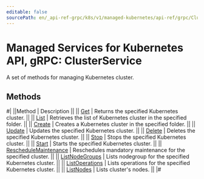 ```yaml
---
editable: false
sourcePath: en/_api-ref-grpc/k8s/v1/managed-kubernetes/api-ref/grpc/Cluster/index.md
---
```


# Managed Services for Kubernetes API, gRPC: ClusterService

A set of methods for managing Kubernetes cluster.

## Methods

#|
||Method | Description ||
|| [Get](get.md) | Returns the specified Kubernetes cluster. ||
|| [List](list.md) | Retrieves the list of Kubernetes cluster in the specified folder. ||
|| [Create](create.md) | Creates a Kubernetes cluster in the specified folder. ||
|| [Update](update.md) | Updates the specified Kubernetes cluster. ||
|| [Delete](delete.md) | Deletes the specified Kubernetes cluster. ||
|| [Stop](stop.md) | Stops the specified Kubernetes cluster. ||
|| [Start](start.md) | Starts the specified Kubernetes cluster. ||
|| [RescheduleMaintenance](rescheduleMaintenance.md) | Reschedules mandatory maintenance for the specified cluster. ||
|| [ListNodeGroups](listNodeGroups.md) | Lists nodegroup for the specified Kubernetes cluster. ||
|| [ListOperations](listOperations.md) | Lists operations for the specified Kubernetes cluster. ||
|| [ListNodes](listNodes.md) | Lists cluster's nodes. ||
|#